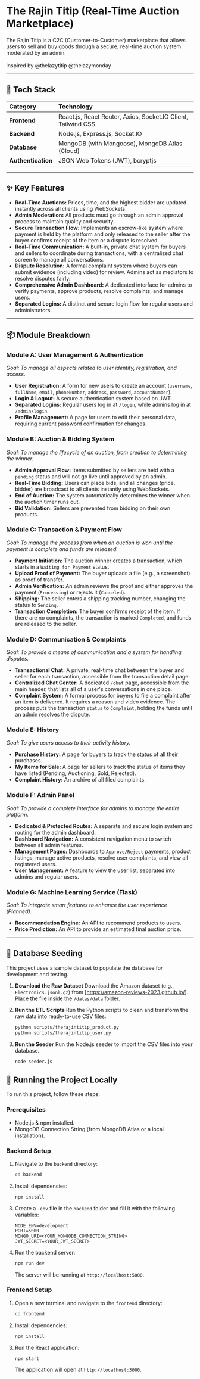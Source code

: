 # The Rajin Titip (Real-Time Auction Marketplace)

The Rajin Titip is a C2C (Customer-to-Customer) marketplace that allows users to sell and buy goods through a secure, real-time auction system moderated by an admin.
<br><br>
Inspired by @thelazytitip @thelazymonday

---

## 🚀 Tech Stack

| Category | Technology |
| :--- | :--- |
| **Frontend** | React.js, React Router, Axios, Socket.IO Client, Tailwind CSS |
| **Backend** | Node.js, Express.js, Socket.IO |
| **Database** | MongoDB (with Mongoose), MongoDB Atlas (Cloud) |
| **Authentication** | JSON Web Tokens (JWT), bcryptjs |

---

## ✨ Key Features

-   **Real-Time Auctions:** Prices, time, and the highest bidder are updated instantly across all clients using WebSockets.
-   **Admin Moderation:** All products must go through an admin approval process to maintain quality and security.
-   **Secure Transaction Flow:** Implements an escrow-like system where payment is held by the platform and only released to the seller after the buyer confirms receipt of the item or a dispute is resolved.
-   **Real-Time Communication:** A built-in, private chat system for buyers and sellers to coordinate during transactions, with a centralized chat screen to manage all conversations.
-   **Dispute Resolution:** A formal complaint system where buyers can submit evidence (including video) for review. Admins act as mediators to resolve disputes fairly.
-   **Comprehensive Admin Dashboard:** A dedicated interface for admins to verify payments, approve products, resolve complaints, and manage users.
-   **Separated Logins:** A distinct and secure login flow for regular users and administrators.

---

## 📦 Module Breakdown

### Module A: User Management & Authentication
*Goal: To manage all aspects related to user identity, registration, and access.*
-   **User Registration:** A form for new users to create an account (`username`, `fullName`, `email`, `phoneNumber`, `address`, `password`, `accountNumber`).
-   **Login & Logout:** A secure authentication system based on JWT.
-   **Separated Logins:** Regular users log in at `/login`, while admins log in at `/admin/login`.
-   **Profile Management:** A page for users to edit their personal data, requiring current password confirmation for changes.

### Module B: Auction & Bidding System
*Goal: To manage the lifecycle of an auction, from creation to determining the winner.*
-   **Admin Approval Flow:** Items submitted by sellers are held with a `pending` status and will not go live until approved by an admin.
-   **Real-Time Bidding:** Users can place bids, and all changes (price, bidder) are broadcast to all clients instantly using WebSockets.
-   **End of Auction:** The system automatically determines the winner when the auction timer runs out.
-   **Bid Validation:** Sellers are prevented from bidding on their own products.

### Module C: Transaction & Payment Flow
*Goal: To manage the process from when an auction is won until the payment is complete and funds are released.*
-   **Payment Initiation:** The auction winner creates a transaction, which starts in a `Waiting for Payment` status.
-   **Upload Proof of Payment:** The buyer uploads a file (e.g., a screenshot) as proof of transfer.
-   **Admin Verification:** An admin reviews the proof and either approves the payment (`Processing`) or rejects it (`Canceled`).
-   **Shipping:** The seller enters a shipping tracking number, changing the status to `Sending`.
-   **Transaction Completion:** The buyer confirms receipt of the item. If there are no complaints, the transaction is marked `Completed`, and funds are released to the seller.

### Module D: Communication & Complaints
*Goal: To provide a means of communication and a system for handling disputes.*
-   **Transactional Chat:** A private, real-time chat between the buyer and seller for each transaction, accessible from the transaction detail page.
-   **Centralized Chat Center:** A dedicated `/chat` page, accessible from the main header, that lists all of a user's conversations in one place.
-   **Complaint System:** A formal process for buyers to file a complaint after an item is delivered. It requires a reason and video evidence. The process puts the transaction `status` to `Complaint`, holding the funds until an admin resolves the dispute.

### Module E: History
*Goal: To give users access to their activity history.*
-   **Purchase History:** A page for buyers to track the status of all their purchases.
-   **My Items for Sale:** A page for sellers to track the status of items they have listed (Pending, Auctioning, Sold, Rejected).
-   **Complaint History:** An archive of all filed complaints.

### Module F: Admin Panel
*Goal: To provide a complete interface for admins to manage the entire platform.*
-   **Dedicated & Protected Routes:** A separate and secure login system and routing for the admin dashboard.
-   **Dashboard Navigation:** A consistent navigation menu to switch between all admin features.
-   **Management Pages:** Dashboards to `Approve/Reject` payments, product listings, manage active products, resolve user complaints, and view all registered users.
-   **User Management:** A feature to view the user list, separated into admins and regular users.

### Module G: Machine Learning Service (Flask)
*Goal: To integrate smart features to enhance the user experience (Planned).*
-   **Recommendation Engine:** An API to recommend products to users.
-   **Price Prediction:** An API to provide an estimated final auction price.

---

## 🚀 Database Seeding

This project uses a sample dataset to populate the database for development and testing.

1.  **Download the Raw Dataset**
    Download the Amazon dataset (e.g., `Electronics.jsonl.gz`) from [https://amazon-reviews-2023.github.io/].
    Place the file inside the `/datas/data` folder.

2.  **Run the ETL Scripts**
    Run the Python scripts to clean and transform the raw data into ready-to-use CSV files.
    ```bash
    python scripts/therajintitip_product.py
    python scripts/therajintitip_user.py
    ```

3.  **Run the Seeder**
    Run the Node.js seeder to import the CSV files into your database.
    ```bash
    node seeder.js
    ```

## 🔧 Running the Project Locally

To run this project, follow these steps.

### Prerequisites
-   Node.js & npm installed.
-   MongoDB Connection String (from MongoDB Atlas or a local installation).

### Backend Setup
1.  Navigate to the `backend` directory:
    ```bash
    cd backend
    ```
2.  Install dependencies:
    ```bash
    npm install
    ```
3.  Create a `.env` file in the `backend` folder and fill it with the following variables:
    ```env
    NODE_ENV=development
    PORT=5000
    MONGO_URI=<YOUR_MONGODB_CONNECTION_STRING>
    JWT_SECRET=<YOUR_JWT_SECRET>
    ```
4.  Run the backend server:
    ```bash
    npm run dev
    ```
    The server will be running at `http://localhost:5000`.

### Frontend Setup
1.  Open a new terminal and navigate to the `frontend` directory:
    ```bash
    cd frontend
    ```
2.  Install dependencies:
    ```bash
    npm install
    ```
3.  Run the React application:
    ```bash
    npm start
    ```
    The application will open at `http://localhost:3000`.
